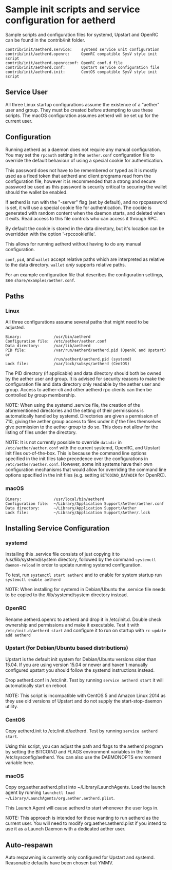 Sample init scripts and service configuration for aetherd
==========================================================

Sample scripts and configuration files for systemd, Upstart and OpenRC
can be found in the contrib/init folder.

    contrib/init/aetherd.service:    systemd service unit configuration
    contrib/init/aetherd.openrc:     OpenRC compatible SysV style init script
    contrib/init/aetherd.openrcconf: OpenRC conf.d file
    contrib/init/aetherd.conf:       Upstart service configuration file
    contrib/init/aetherd.init:       CentOS compatible SysV style init script

Service User
---------------------------------

All three Linux startup configurations assume the existence of a "aether" user
and group.  They must be created before attempting to use these scripts.
The macOS configuration assumes aetherd will be set up for the current user.

Configuration
---------------------------------

Running aetherd as a daemon does not require any manual configuration. You may
set the `rpcauth` setting in the `aether.conf` configuration file to override
the default behaviour of using a special cookie for authentication.

This password does not have to be remembered or typed as it is mostly used
as a fixed token that aetherd and client programs read from the configuration
file, however it is recommended that a strong and secure password be used
as this password is security critical to securing the wallet should the
wallet be enabled.

If aetherd is run with the "-server" flag (set by default), and no rpcpassword is set,
it will use a special cookie file for authentication. The cookie is generated with random
content when the daemon starts, and deleted when it exits. Read access to this file
controls who can access it through RPC.

By default the cookie is stored in the data directory, but it's location can be overridden
with the option '-rpccookiefile'.

This allows for running aetherd without having to do any manual configuration.

`conf`, `pid`, and `wallet` accept relative paths which are interpreted as
relative to the data directory. `wallet` *only* supports relative paths.

For an example configuration file that describes the configuration settings,
see `share/examples/aether.conf`.

Paths
---------------------------------

### Linux

All three configurations assume several paths that might need to be adjusted.

    Binary:              /usr/bin/aetherd
    Configuration file:  /etc/aether/aether.conf
    Data directory:      /var/lib/aetherd
    PID file:            /var/run/aetherd/aetherd.pid (OpenRC and Upstart) or
                         /run/aetherd/aetherd.pid (systemd)
    Lock file:           /var/lock/subsys/aetherd (CentOS)

The PID directory (if applicable) and data directory should both be owned by the
aether user and group. It is advised for security reasons to make the
configuration file and data directory only readable by the aether user and
group. Access to aether-cli and other aetherd rpc clients can then be
controlled by group membership.

NOTE: When using the systemd .service file, the creation of the aforementioned
directories and the setting of their permissions is automatically handled by
systemd. Directories are given a permission of 710, giving the aether group
access to files under it _if_ the files themselves give permission to the
aether group to do so. This does not allow
for the listing of files under the directory.

NOTE: It is not currently possible to override `datadir` in
`/etc/aether/aether.conf` with the current systemd, OpenRC, and Upstart init
files out-of-the-box. This is because the command line options specified in the
init files take precedence over the configurations in
`/etc/aether/aether.conf`. However, some init systems have their own
configuration mechanisms that would allow for overriding the command line
options specified in the init files (e.g. setting `BITCOIND_DATADIR` for
OpenRC).

### macOS

    Binary:              /usr/local/bin/aetherd
    Configuration file:  ~/Library/Application Support/Aether/aether.conf
    Data directory:      ~/Library/Application Support/Aether
    Lock file:           ~/Library/Application Support/Aether/.lock

Installing Service Configuration
-----------------------------------

### systemd

Installing this .service file consists of just copying it to
/usr/lib/systemd/system directory, followed by the command
`systemctl daemon-reload` in order to update running systemd configuration.

To test, run `systemctl start aetherd` and to enable for system startup run
`systemctl enable aetherd`

NOTE: When installing for systemd in Debian/Ubuntu the .service file needs to be copied to the /lib/systemd/system directory instead.

### OpenRC

Rename aetherd.openrc to aetherd and drop it in /etc/init.d.  Double
check ownership and permissions and make it executable.  Test it with
`/etc/init.d/aetherd start` and configure it to run on startup with
`rc-update add aetherd`

### Upstart (for Debian/Ubuntu based distributions)

Upstart is the default init system for Debian/Ubuntu versions older than 15.04. If you are using version 15.04 or newer and haven't manually configured upstart you should follow the systemd instructions instead.

Drop aetherd.conf in /etc/init.  Test by running `service aetherd start`
it will automatically start on reboot.

NOTE: This script is incompatible with CentOS 5 and Amazon Linux 2014 as they
use old versions of Upstart and do not supply the start-stop-daemon utility.

### CentOS

Copy aetherd.init to /etc/init.d/aetherd. Test by running `service aetherd start`.

Using this script, you can adjust the path and flags to the aetherd program by
setting the BITCOIND and FLAGS environment variables in the file
/etc/sysconfig/aetherd. You can also use the DAEMONOPTS environment variable here.

### macOS

Copy org.aether.aetherd.plist into ~/Library/LaunchAgents. Load the launch agent by
running `launchctl load ~/Library/LaunchAgents/org.aether.aetherd.plist`.

This Launch Agent will cause aetherd to start whenever the user logs in.

NOTE: This approach is intended for those wanting to run aetherd as the current user.
You will need to modify org.aether.aetherd.plist if you intend to use it as a
Launch Daemon with a dedicated aether user.

Auto-respawn
-----------------------------------

Auto respawning is currently only configured for Upstart and systemd.
Reasonable defaults have been chosen but YMMV.
